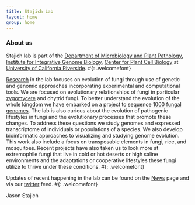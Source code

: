 ```yaml
---
title: Stajich Lab 
layout: home
group: home
---
```


### About us
Stajich lab is part of the [Department of Microbiology and Plant Pathology](https://microplantpath.ucr.edu), [Institute for Integrative Genome Biology](https://iigb.ucr.edu), [Center for Plant Cell Biology](https://cepceb.ucr.edu) at [University of California Riverside](https://ucr.edu). 
#{: .welcomefont}

[Research](/research) in the lab focuses on evolution of fungi through use of genetic and genomic approaches incorporating experimental and computational tools. We are focused on evolutionary relationships of fungi in particular [zygomycete](http://zygolife.org/home/) and chytrid fungi. To better understand the evolution of the whole kingdom we have embarked on a project to sequence [1000 fungal genomes](http://1000.fungalgenomes.org/home/). The lab is also curious about the evolution of pathogenic lifestyles in fungi and the evolutionary processes that promote these changes. To address these questions we study genomes and expressed transcriptome of individuals or populations of a species.  We also develop bioinformatic approaches to visualizing and studying genome evolution. This work also include a focus on transposable elements in fungi, rice, and mosquitoes. Recent projects have also taken us to look more at extremophile fungi that live in cold or hot deserts or high saline environments and the adaptations or cooperative lifestyles these fungi utilize to thrive under these conditions.
#{: .welcomefont}

Updates of recent happening in the lab can be found on the [News](/news) page and via our [twitter](https://twitter.com/stajichlab) feed.
#{: .welcomefont}


Jason Stajich
